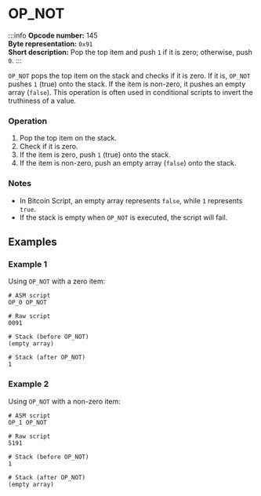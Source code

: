 # OP_NOT

:::info
**Opcode number:** 145  
**Byte representation:** `0x91`  
**Short description:** Pop the top item and push `1` if it is zero; otherwise, push `0`.
:::

`OP_NOT` pops the top item on the stack and checks if it is zero. If it is, `OP_NOT` pushes `1` (true) onto the stack. If the item is non-zero, it pushes an empty array (`false`). This operation is often used in conditional scripts to invert the truthiness of a value.

### Operation

1. Pop the top item on the stack.
2. Check if it is zero.
3. If the item is zero, push `1` (true) onto the stack.
4. If the item is non-zero, push an empty array (`false`) onto the stack.

### Notes

- In Bitcoin Script, an empty array represents `false`, while `1` represents `true`.
- If the stack is empty when `OP_NOT` is executed, the script will fail.

## Examples

### Example 1

Using `OP_NOT` with a zero item:

```shell
# ASM script
OP_0 OP_NOT

# Raw script
0091

# Stack (before OP_NOT)
(empty array)

# Stack (after OP_NOT)
1
```

### Example 2

Using `OP_NOT` with a non-zero item:

```shell
# ASM script
OP_1 OP_NOT

# Raw script
5191

# Stack (before OP_NOT)
1

# Stack (after OP_NOT)
(empty array)
```
